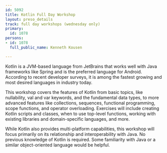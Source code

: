 ```yaml
---
id: 5092
title: Kotlin Full Day Workshop
layout: preso_details
track: full day workshops (wednesday only)
primary:
  id: 1078
persons:
- id: 1078
  full_public_name: Kenneth Kousen

---
```

Kotlin is a JVM-based language from JetBrains that works well with Java frameworks like Spring and is the preferred language for Android. According to recent developer surveys, it is among the fastest growing and most desired languages in industry today.

This workshop covers the features of Kotlin from basic topics, like nullability, val and var keywords, and the fundamental data types, to more advanced features like collections, sequences, functional programming, scope functions, and operator overloading. Exercises will include creating Kotlin scripts and classes, when to use top-level functions, working with existing libraries and domain-specific languages, and more.

While Kotlin also provides multi-platform capabilities, this workshop will focus primarily on its relationship and interoperability with Java. No previous knowledge of Kotlin is required. Some familiarity with Java or a similar object-oriented language would be helpful.